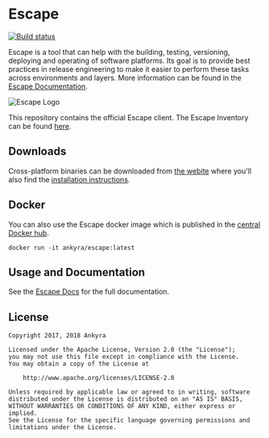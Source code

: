 # Escape 

[![Build status](https://circleci.com/gh/ankyra/escape.svg?style=shield&circle-token=2f7f6d97a01eefe7b3d1967ce11bb183034c963d)](https://circleci.com/gh/ankyra/escape) 

Escape is a tool that can help with the building, testing, versioning,
deploying and operating of software platforms. Its goal is to provide best
practices in release engineering to make it easier to perform these tasks
across environments and layers. More information can be found in the [Escape
Documentation](https://escape.ankyra.io/docs/).

![Escape Logo](/logo.png)

This repository contains the official Escape client. The Escape Inventory can
be found [here](https://github.com/ankyra/escape-inventory).

## Downloads

Cross-platform binaries can be downloaded from [the
webite](https://escape.ankyra.io/downloads/) where you'll also find the
[installation
instructions](https://escape.ankyra.io/docs/escape-installation/).

## Docker

You can also use the Escape docker image which is published in the [central
Docker hub](https://hub.docker.com/r/ankyra/escape/).

`docker run -it ankyra/escape:latest`

## Usage and Documentation

See the [Escape Docs](https://escape.ankyra.io/docs/) for the full documentation.

## License

```
Copyright 2017, 2018 Ankyra

Licensed under the Apache License, Version 2.0 (the "License");
you may not use this file except in compliance with the License.
You may obtain a copy of the License at

    http://www.apache.org/licenses/LICENSE-2.0

Unless required by applicable law or agreed to in writing, software
distributed under the License is distributed on an "AS IS" BASIS,
WITHOUT WARRANTIES OR CONDITIONS OF ANY KIND, either express or implied.
See the License for the specific language governing permissions and
limitations under the License.
```
